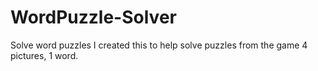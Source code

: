 WordPuzzle-Solver
=================

Solve word puzzles
I created this to help solve puzzles from the game 4 pictures, 1 word.
